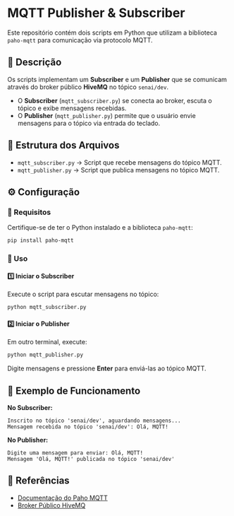 # MQTT Publisher & Subscriber

Este repositório contém dois scripts em Python que utilizam a biblioteca `paho-mqtt` para comunicação via protocolo MQTT.

## 📌 Descrição

Os scripts implementam um **Subscriber** e um **Publisher** que se comunicam através do broker público **HiveMQ** no tópico `senai/dev`.

- O **Subscriber** (`mqtt_subscriber.py`) se conecta ao broker, escuta o tópico e exibe mensagens recebidas.
- O **Publisher** (`mqtt_publisher.py`) permite que o usuário envie mensagens para o tópico via entrada do teclado.

## 📂 Estrutura dos Arquivos

- `mqtt_subscriber.py` → Script que recebe mensagens do tópico MQTT.
- `mqtt_publisher.py` → Script que publica mensagens no tópico MQTT.

## ⚙️ Configuração

### 📌 Requisitos

Certifique-se de ter o Python instalado e a biblioteca `paho-mqtt`:

```bash
pip install paho-mqtt
```

### 📡 Uso

#### 1️⃣ Iniciar o Subscriber

Execute o script para escutar mensagens no tópico:

```bash
python mqtt_subscriber.py
```

#### 2️⃣ Iniciar o Publisher

Em outro terminal, execute:

```bash
python mqtt_publisher.py
```

Digite mensagens e pressione **Enter** para enviá-las ao tópico MQTT.

## 📢 Exemplo de Funcionamento

**No Subscriber:**

```
Inscrito no tópico 'senai/dev', aguardando mensagens...
Mensagem recebida no tópico 'senai/dev': Olá, MQTT!
```

**No Publisher:**

```
Digite uma mensagem para enviar: Olá, MQTT!
Mensagem 'Olá, MQTT!' publicada no tópico 'senai/dev'
```

## 📖 Referências

- [Documentação do Paho MQTT](https://www.eclipse.org/paho/)
- [Broker Público HiveMQ](https://www.hivemq.com/public-mqtt-broker/)
